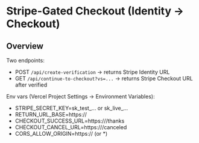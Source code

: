 # Stripe-Gated Checkout (Identity -> Checkout)

## Overview
Two endpoints:
- POST `/api/create-verification`   -> returns Stripe Identity URL
- GET  `/api/continue-to-checkout?vs=...`  -> returns Stripe Checkout URL after verified

Env vars (Vercel Project Settings → Environment Variables):
- STRIPE_SECRET_KEY=sk_test_... or sk_live_...
- RETURN_URL_BASE=https://<your-squarespace-page-url>
- CHECKOUT_SUCCESS_URL=https://<yourdomain>/thanks
- CHECKOUT_CANCEL_URL=https://<yourdomain>/canceled
- CORS_ALLOW_ORIGIN=https://<your-squarespace-domain> (or *)
